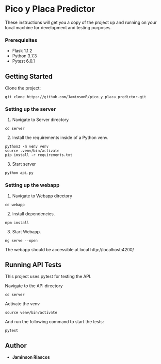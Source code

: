 # Pico y Placa Predictor

These instructions will get you a copy of the project up and running on your local machine for development and testing purposes.

### Prerequisites

- Flask 1.1.2
- Python 3.7.3
- Pytest 6.0.1

## Getting Started

Clone the project:

```
git clone https://github.com/JaminsonR/pico_y_placa_predictor.git
```

### Setting up the server

1. Navigate to Server directory

```
cd server
```

2. Install the requirements inside of a Python venv.

```
python3 -m venv venv
source .venv/bin/activate
pip install -r requirements.txt
```

3. Start server

```
python api.py
```

### Setting up the webapp

1. Navigate to Webapp directory

```
cd webapp
```

2. Install dependencies.

```
npm install
```

3. Start Webapp.

```
ng serve --open
```

The webapp should be accessible at local http://localhost:4200/

## Running API Tests

This project uses pytest for testing the API.

Navigate to the API directory

```
cd server
```

Activate the venv

```
source venv/bin/activate
```

And run the following command to start the tests:

```
pytest
```

## Author

- **Jaminson Riascos**
